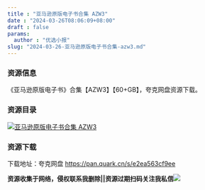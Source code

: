 ```yaml
---
title : "亚马逊原版电子书合集 AZW3"
date : "2024-03-26T08:06:09+08:00"
draft : false
params:
  author : "优选小报"
slug: "2024-03-26-亚马逊原版电子书合集-azw3.md"
---
```


### 资源信息

《亚马逊原版电子书》合集【AZW3】【60+GB】，夸克网盘资源下载。

### 资源目录

[![亚马逊原版电子书合集
AZW3](//img7-1.zhekoulieshou.com/mmbiz_jpg/iaHBVewvSIbAOP5MwRmNQ8SEEaPPgBTocRO0P3MOegRESE8pCQb2LUVRBCic46NHhGTZqIDTAoVeCEv5u5jiclxJw/0)](//img7-1.zhekoulieshou.com/mmbiz_jpg/iaHBVewvSIbAOP5MwRmNQ8SEEaPPgBTocRO0P3MOegRESE8pCQb2LUVRBCic46NHhGTZqIDTAoVeCEv5u5jiclxJw/0)

### 资源下载

下载地址：夸克网盘 https://pan.quark.cn/s/e2ea563cf9ee

**资源收集于网络，侵权联系我删除||资源过期扫码关注我私信**![](//img7-1.zhekoulieshou.com/mmbiz_jpg/iaHBVewvSIbAjcr9g6TlCXSfiaDqkbzuEzp207hVzPqT4YGQOAazQ1KNHCeACbia5Lzq4Ckwibe48iar1q7lgVP1o3w/640?wx_fmt=jpeg&from=appmsg)


